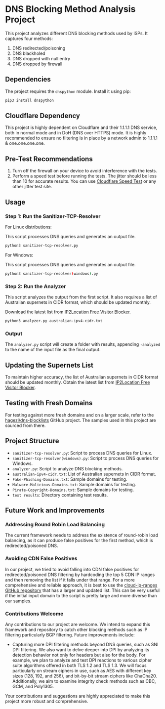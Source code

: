 
# DNS Blocking Method Analysis Project

This project analyzes different DNS blocking methods used by ISPs. It captures four methods:
1. DNS redirected/poisoning
2. DNS blackholed
3. DNS dropped with null entry
4. DNS dropped by firewall

## Dependencies

The project requires the `dnspython` module. Install it using pip:

```sh
pip3 install dnspython
```

## Cloudflare Dependency

This project is highly dependent on Cloudflare and their 1.1.1.1 DNS service, both in normal mode and in DoH (DNS over HTTPS) mode. It is highly recommended to ensure no filtering is in place by a network admin to 1.1.1.1 & one.one.one.one.

## Pre-Test Recommendations

1. Turn off the firewall on your device to avoid interference with the tests.
2. Perform a speed test before running the tests. The jitter should be less than 10 for accurate results. You can use [Cloudflare Speed Test](https://speed.cloudflare.com/) or any other jitter test site.

## Usage

### Step 1: Run the Sanitizer-TCP-Resolver

For Linux distributions:

This script processes DNS queries and generates an output file.

```sh
python3 sanitizer-tcp-resolver.py
```

For Windows:

This script processes DNS queries and generates an output file.

```sh
python3 sanitizer-tcp-resolver(windows).py
```

### Step 2: Run the Analyzer

This script analyzes the output from the first script. It also requires a list of Australian supernets in CIDR format, which should be updated monthly.

Download the latest list from [IP2Location Free Visitor Blocker](https://www.ip2location.com/free/visitor-blocker).

```sh
python3 analyzer.py australian-ipv4-cidr.txt
```

### Output

The `analyzer.py` script will create a folder with results, appending `-analyzed` to the name of the input file as the final output.

## Updating the Supernets List

To maintain higher accuracy, the list of Australian supernets in CIDR format should be updated monthly. Obtain the latest list from [IP2Location Free Visitor Blocker](https://www.ip2location.com/free/visitor-blocker).

## Testing with Fresh Domains

For testing against more fresh domains and on a larger scale, refer to the [hagezi/dns-blocklists](https://github.com/hagezi/dns-blocklists?tab=readme-ov-file#tlds) GitHub project. The samples used in this project are sourced from there.

## Project Structure

- `sanitizer-tcp-resolver.py`: Script to process DNS queries for Linux.
- `sanitizer-tcp-resolver(windows).py`: Script to process DNS queries for Windows.
- `analyzer.py`: Script to analyze DNS blocking methods.
- `australian-ipv4-cidr.txt`: List of Australian supernets in CIDR format.
- `Fake-Phishing-Domains.txt`: Sample domains for testing.
- `Malware-Malicious-Domains.txt`: Sample domains for testing.
- `Pirate-Copyright-Domains.txt`: Sample domains for testing.
- `test results`: Directory containing test results.

## Future Work and Improvements

### Addressing Round Robin Load Balancing

The current framework needs to address the existence of round-robin load balancing, as it can produce false positives for the first method, which is redirected/poisoned DNS.

### Avoiding CDN False Positives

In our project, we tried to avoid falling into CDN false positives for redirected/poisoned DNS filtering by hardcoding the top 5 CDN IP ranges and then removing the list if it falls under that range. For a more comprehensive and reliable approach, it is best to use the [cloud-ip-ranges GitHub repository](https://github.com/femueller/cloud-ip-ranges) that has a larger and updated list. This can be very useful if the initial input domain to the script is pretty large and more diverse than our samples.

### Contributions Welcome

Any contributions to our project are welcome. We intend to expand this framework and repository to catch other blocking methods such as IP filtering particularly BGP filtering. Future improvements include:
- Capturing more DPI filtering methods beyond DNS queries, such as SNI DPI filtering. We also want to delve deeper into DPI by analyzing its detection behavior not only for headers but also for the body. For example, we plan to analyze and test DPI reactions to various cipher suite algorithms offered in both TLS 1.2 and TLS 1.3. We will focus particularly on stream ciphers in use, such as AES with different key sizes (128, 192, and 256), and bit-by-bit stream ciphers like ChaCha20. Additionally, we aim to examine integrity check methods such as CBC, GCM, and Poly1305.

Your contributions and suggestions are highly appreciated to make this project more robust and comprehensive.

